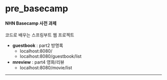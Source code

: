 # pre_basecamp
#### NHN Basecamp 사전 과제
코드로 배우는 스프링부트 웹 프로젝트
* **guestbook** : part2 방명록
  + localhost:8080/
  + localhost:8080/guestbook/list
* **mreview** : part4 영화/리뷰
  + localhost:8080/movie/list

---


